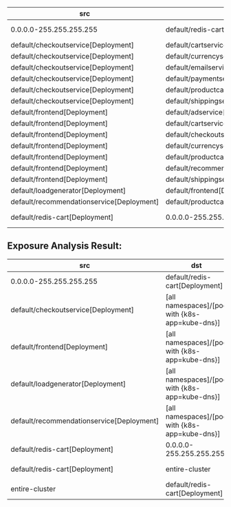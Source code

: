 | src | dst | conn |
|-----|-----|------|
| 0.0.0.0-255.255.255.255 | default/redis-cart[Deployment] | All Connections |
| default/checkoutservice[Deployment] | default/cartservice[Deployment] | TCP 7070 |
| default/checkoutservice[Deployment] | default/currencyservice[Deployment] | TCP 7000 |
| default/checkoutservice[Deployment] | default/emailservice[Deployment] | TCP 8080 |
| default/checkoutservice[Deployment] | default/paymentservice[Deployment] | TCP 50051 |
| default/checkoutservice[Deployment] | default/productcatalogservice[Deployment] | TCP 3550 |
| default/checkoutservice[Deployment] | default/shippingservice[Deployment] | TCP 50051 |
| default/frontend[Deployment] | default/adservice[Deployment] | TCP 9555 |
| default/frontend[Deployment] | default/cartservice[Deployment] | TCP 7070 |
| default/frontend[Deployment] | default/checkoutservice[Deployment] | TCP 5050 |
| default/frontend[Deployment] | default/currencyservice[Deployment] | TCP 7000 |
| default/frontend[Deployment] | default/productcatalogservice[Deployment] | TCP 3550 |
| default/frontend[Deployment] | default/recommendationservice[Deployment] | TCP 8080 |
| default/frontend[Deployment] | default/shippingservice[Deployment] | TCP 50051 |
| default/loadgenerator[Deployment] | default/frontend[Deployment] | TCP 8080 |
| default/recommendationservice[Deployment] | default/productcatalogservice[Deployment] | TCP 3550 |
| default/redis-cart[Deployment] | 0.0.0.0-255.255.255.255 | All Connections |
## Exposure Analysis Result:
| src | dst | conn |
|-----|-----|------|
| 0.0.0.0-255.255.255.255 | default/redis-cart[Deployment] | All Connections |
| default/checkoutservice[Deployment] | [all namespaces]/[pod with {k8s-app=kube-dns}] | UDP 53 |
| default/frontend[Deployment] | [all namespaces]/[pod with {k8s-app=kube-dns}] | UDP 53 |
| default/loadgenerator[Deployment] | [all namespaces]/[pod with {k8s-app=kube-dns}] | UDP 53 |
| default/recommendationservice[Deployment] | [all namespaces]/[pod with {k8s-app=kube-dns}] | UDP 53 |
| default/redis-cart[Deployment] | 0.0.0.0-255.255.255.255 | All Connections |
| default/redis-cart[Deployment] | entire-cluster | All Connections |
| entire-cluster | default/redis-cart[Deployment] | All Connections |